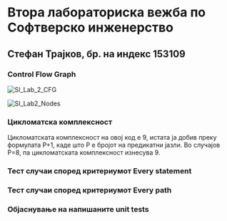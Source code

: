 # Втора лабораториска вежба по Софтверско инженерство

## Стефан Трајков, бр. на индекс 153109

###  Control Flow Graph

![SI_Lab_2_CFG](https://user-images.githubusercontent.com/16928437/171881478-cd911ddb-d039-4ad7-879c-a4698beed08d.png)

![SI_Lab2_Nodes](https://user-images.githubusercontent.com/16928437/171881529-b15e80d1-3143-4bf0-84ad-57954ea9d7b2.png)

### Цикломатска комплексност

Цикломатската комплексност на овој код е 9, истата ја добив преку формулата P+1, каде што P е бројот на предикатни јазли. Во случајoв P=8, па цикломатската комплексност изнесува 9.

### Тест случаи според критериумот  Every statement 


### Тест случаи според критериумот Every path


### Објаснување на напишаните unit tests

